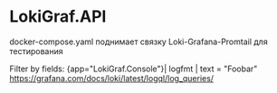 # LokiGraf.API
docker-compose.yaml поднимает связку Loki-Grafana-Promtail для тестирования


Filter by fields:
{app="LokiGraf.Console"}| logfmt | text = "Foobar"
https://grafana.com/docs/loki/latest/logql/log_queries/
